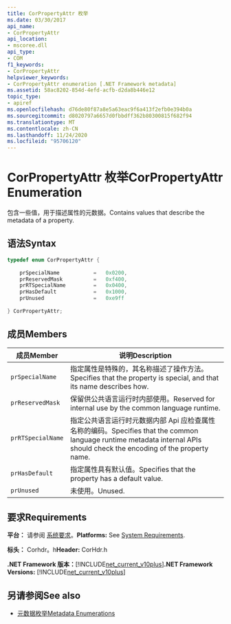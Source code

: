 ```yaml
---
title: CorPropertyAttr 枚举
ms.date: 03/30/2017
api_name:
- CorPropertyAttr
api_location:
- mscoree.dll
api_type:
- COM
f1_keywords:
- CorPropertyAttr
helpviewer_keywords:
- CorPropertyAttr enumeration [.NET Framework metadata]
ms.assetid: 58ac8202-854d-4efd-acfb-d2da8b446e12
topic_type:
- apiref
ms.openlocfilehash: d76de80f87a8e5a63eac9f6a413f2efb0e394b0a
ms.sourcegitcommit: d8020797a6657d0fbbdff362b80300815f682f94
ms.translationtype: MT
ms.contentlocale: zh-CN
ms.lasthandoff: 11/24/2020
ms.locfileid: "95706120"
---
```

# <a name="corpropertyattr-enumeration"></a><span data-ttu-id="1e013-102">CorPropertyAttr 枚举</span><span class="sxs-lookup"><span data-stu-id="1e013-102">CorPropertyAttr Enumeration</span></span>

<span data-ttu-id="1e013-103">包含一些值，用于描述属性的元数据。</span><span class="sxs-lookup"><span data-stu-id="1e013-103">Contains values that describe the metadata of a property.</span></span>  
  
## <a name="syntax"></a><span data-ttu-id="1e013-104">语法</span><span class="sxs-lookup"><span data-stu-id="1e013-104">Syntax</span></span>  
  
```cpp  
typedef enum CorPropertyAttr {  
  
    prSpecialName           =   0x0200,
    prReservedMask          =   0xf400,  
    prRTSpecialName         =   0x0400,  
    prHasDefault            =   0x1000,  
    prUnused                =   0xe9ff  
  
} CorPropertyAttr;  
```  
  
## <a name="members"></a><span data-ttu-id="1e013-105">成员</span><span class="sxs-lookup"><span data-stu-id="1e013-105">Members</span></span>  
  
|<span data-ttu-id="1e013-106">成员</span><span class="sxs-lookup"><span data-stu-id="1e013-106">Member</span></span>|<span data-ttu-id="1e013-107">说明</span><span class="sxs-lookup"><span data-stu-id="1e013-107">Description</span></span>|  
|------------|-----------------|  
|`prSpecialName`|<span data-ttu-id="1e013-108">指定属性是特殊的，其名称描述了操作方法。</span><span class="sxs-lookup"><span data-stu-id="1e013-108">Specifies that the property is special, and that its name describes how.</span></span>|  
|`prReservedMask`|<span data-ttu-id="1e013-109">保留供公共语言运行时内部使用。</span><span class="sxs-lookup"><span data-stu-id="1e013-109">Reserved for internal use by the common language runtime.</span></span>|  
|`prRTSpecialName`|<span data-ttu-id="1e013-110">指定公共语言运行时元数据内部 Api 应检查属性名称的编码。</span><span class="sxs-lookup"><span data-stu-id="1e013-110">Specifies that the common language runtime metadata internal APIs should check the encoding of the property name.</span></span>|  
|`prHasDefault`|<span data-ttu-id="1e013-111">指定属性具有默认值。</span><span class="sxs-lookup"><span data-stu-id="1e013-111">Specifies that the property has a default value.</span></span>|  
|`prUnused`|<span data-ttu-id="1e013-112">未使用。</span><span class="sxs-lookup"><span data-stu-id="1e013-112">Unused.</span></span>|  
  
## <a name="requirements"></a><span data-ttu-id="1e013-113">要求</span><span class="sxs-lookup"><span data-stu-id="1e013-113">Requirements</span></span>  

 <span data-ttu-id="1e013-114">**平台：** 请参阅 [系统要求](../../get-started/system-requirements.md)。</span><span class="sxs-lookup"><span data-stu-id="1e013-114">**Platforms:** See [System Requirements](../../get-started/system-requirements.md).</span></span>  
  
 <span data-ttu-id="1e013-115">**标头：** Corhdr。h</span><span class="sxs-lookup"><span data-stu-id="1e013-115">**Header:** CorHdr.h</span></span>  
  
 <span data-ttu-id="1e013-116">**.NET Framework 版本：**[!INCLUDE[net_current_v10plus](../../../../includes/net-current-v10plus-md.md)]</span><span class="sxs-lookup"><span data-stu-id="1e013-116">**.NET Framework Versions:** [!INCLUDE[net_current_v10plus](../../../../includes/net-current-v10plus-md.md)]</span></span>  
  
## <a name="see-also"></a><span data-ttu-id="1e013-117">另请参阅</span><span class="sxs-lookup"><span data-stu-id="1e013-117">See also</span></span>

- [<span data-ttu-id="1e013-118">元数据枚举</span><span class="sxs-lookup"><span data-stu-id="1e013-118">Metadata Enumerations</span></span>](metadata-enumerations.md)
